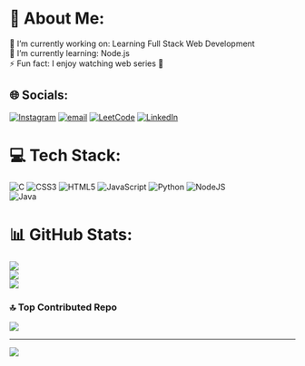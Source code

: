 # 💫 About Me:
🔭 I’m currently working on: Learning Full Stack Web Development  <br>🌱 I’m currently learning: Node.js  <br>⚡ Fun fact: I enjoy watching web series 🍿


## 🌐 Socials:
[![Instagram](https://img.shields.io/badge/Instagram-%23E4405F.svg?logo=Instagram&logoColor=white)](https://instagram.com/hemanth_m_06) [![email](https://img.shields.io/badge/Email-D14836?logo=gmail&logoColor=white)](mailto:hemimpana@gmail.com)  [![LeetCode](https://img.shields.io/badge/LeetCode-%23FFA116.svg?logo=LeetCode&logoColor=white)](https://leetcode.com/HemanthM06/)  [![LinkedIn](https://img.shields.io/badge/LinkedIn-%230A66C2.svg?logo=linkedin&logoColor=white)](https://www.linkedin.com/in/hemanth-m-349a51329)

# 💻 Tech Stack:
![C](https://img.shields.io/badge/c-%2300599C.svg?style=for-the-badge&logo=c&logoColor=white) ![CSS3](https://img.shields.io/badge/css3-%231572B6.svg?style=for-the-badge&logo=css3&logoColor=white) ![HTML5](https://img.shields.io/badge/html5-%23E34F26.svg?style=for-the-badge&logo=html5&logoColor=white) ![JavaScript](https://img.shields.io/badge/javascript-%23323330.svg?style=for-the-badge&logo=javascript&logoColor=%23F7DF1E) ![Python](https://img.shields.io/badge/python-3670A0?style=for-the-badge&logo=python&logoColor=ffdd54) ![NodeJS](https://img.shields.io/badge/node.js-6DA55F?style=for-the-badge&logo=node.js&logoColor=white)  
![Java](https://img.shields.io/badge/java-%23ED8B00.svg?style=for-the-badge&logo=java&logoColor=white)
# 📊 GitHub Stats:
![](https://github-readme-stats.vercel.app/api?username=HemanthM2006&theme=dark&hide_border=false&include_all_commits=false&count_private=false)<br/>
![](https://nirzak-streak-stats.vercel.app/?user=HemanthM2006&theme=dark&hide_border=false)<br/>
![](https://github-readme-stats.vercel.app/api/top-langs/?username=HemanthM2006&theme=dark&hide_border=false&include_all_commits=false&count_private=false&layout=compact)

### 🔝 Top Contributed Repo
![](https://github-contributor-stats.vercel.app/api?username=HemanthM2006&limit=5&theme=dark&combine_all_yearly_contributions=true)

---
[![](https://visitcount.itsvg.in/api?id=HemanthM2006&icon=0&color=0)](https://visitcount.itsvg.in)
